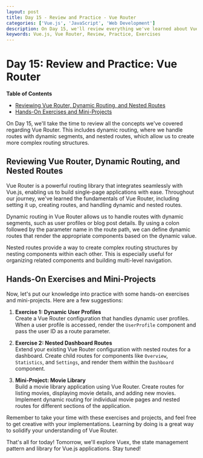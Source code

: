 ```yaml
---
layout: post
title: Day 15 - Review and Practice - Vue Router
categories: ['Vue.js', 'JavaScript', 'Web Development']
description: On Day 15, we'll review everything we've learned about Vue Router, including dynamic routing and nested routes. We'll also engage in hands-on exercises and mini-projects to reinforce our knowledge.
keywords: Vue.js, Vue Router, Review, Practice, Exercises
---
```

# Day 15: Review and Practice: Vue Router

**Table of Contents**
- [Reviewing Vue Router, Dynamic Routing, and Nested Routes](#reviewing-vue-router-dynamic-routing-and-nested-routes)
- [Hands-On Exercises and Mini-Projects](#hands-on-exercises-and-mini-projects)

On Day 15, we'll take the time to review all the concepts we've covered regarding Vue Router. This includes dynamic routing, where we handle routes with dynamic segments, and nested routes, which allow us to create more complex routing structures.

## Reviewing Vue Router, Dynamic Routing, and Nested Routes

Vue Router is a powerful routing library that integrates seamlessly with Vue.js, enabling us to build single-page applications with ease. Throughout our journey, we've learned the fundamentals of Vue Router, including setting it up, creating routes, and handling dynamic and nested routes.

Dynamic routing in Vue Router allows us to handle routes with dynamic segments, such as user profiles or blog post details. By using a colon followed by the parameter name in the route path, we can define dynamic routes that render the appropriate components based on the dynamic value.

Nested routes provide a way to create complex routing structures by nesting components within each other. This is especially useful for organizing related components and building multi-level navigation.

## Hands-On Exercises and Mini-Projects

Now, let's put our knowledge into practice with some hands-on exercises and mini-projects. Here are a few suggestions:

1. **Exercise 1: Dynamic User Profiles**  
   Create a Vue Router configuration that handles dynamic user profiles. When a user profile is accessed, render the `UserProfile` component and pass the user ID as a route parameter.

2. **Exercise 2: Nested Dashboard Routes**  
   Extend your existing Vue Router configuration with nested routes for a dashboard. Create child routes for components like `Overview`, `Statistics`, and `Settings`, and render them within the `Dashboard` component.

3. **Mini-Project: Movie Library**  
   Build a movie library application using Vue Router. Create routes for listing movies, displaying movie details, and adding new movies. Implement dynamic routing for individual movie pages and nested routes for different sections of the application.

Remember to take your time with these exercises and projects, and feel free to get creative with your implementations. Learning by doing is a great way to solidify your understanding of Vue Router.

That's all for today! Tomorrow, we'll explore Vuex, the state management pattern and library for Vue.js applications. Stay tuned!
